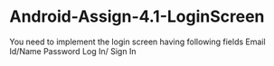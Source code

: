# Android-Assign-4.1-LoginScreen

You need to implement the login screen having following fields Email Id/Name Password Log In/ Sign In
